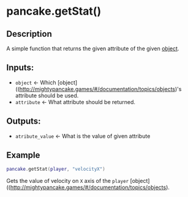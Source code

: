 # pancake.getStat()

## Description

A simple function that returns the given attribute of the given [object](http://mightypancake.games/#/documentation/topics/objects).

## Inputs:

* `object` <- Which [object]((http://mightypancake.games/#/documentation/topics/objects)'s attribute should be used.
* `attribute` <- What attribute should be returned.

## Outputs:

* `atribute_value` <- What is the value of given attribute

## Example

```lua
pancake.getStat(player, "velocityX")
```

Gets the value of velocity on `X` axis of the `player` [object]((http://mightypancake.games/#/documentation/topics/objects).
